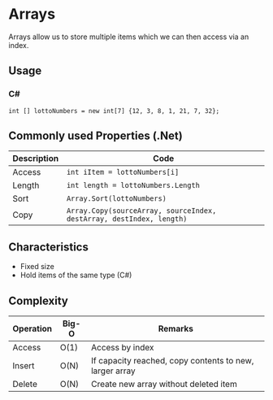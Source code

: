# Arrays
Arrays allow us to store multiple items which we can then access via an index. 

## Usage
### C#
```
int [] lottoNumbers = new int[7] {12, 3, 8, 1, 21, 7, 32};
```

## Commonly used Properties (.Net)
|Description|Code|
|---------|-----|
|Access|`int iItem = lottoNumbers[i]`|
|Length|`int length = lottoNumbers.Length`|
|Sort|`Array.Sort(lottoNumbers)`|
|Copy|`Array.Copy(sourceArray, sourceIndex, destArray, destIndex, length)`|

## Characteristics
* Fixed size
* Hold items of the same type (C#)

## Complexity
|Operation|Big-O|Remarks|
|---------|-----|-------|
|Access|O(1)|Access by index|
|Insert|O(N)|If capacity reached, copy contents to new, larger array|
|Delete|O(N)|Create new array without deleted item|